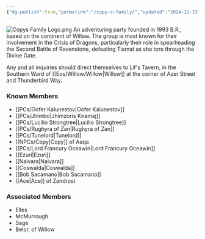 ```yaml
---
{"dg-publish":true,"permalink":"/copy-s-family/","updated":"2024-12-23T12:37:12.224-06:00"}
---
```


![Copys Family Logo.png](/img/user/Images/Copys%20Family%20Logo.png)
An adventuring party founded in 1993 B.R., based on the continent of Willow. The group is most known for their involvement in the Crisis of Dragons, particularly their role in spearheading the Second Battle of Ravenstone, defeating Tiamat as she tore through the Divine Gate.

Any and all inquiries should direct themselves to Lif's Tavern, in the Southern Ward of [[Eos/Willow/Willow\|Willow]] at the corner of Azer Street and Thunderbird Way. 

### Known Members

- [[PCs/Oofer Kalunestov\|Oofer Kalunestov]]
- [[PCs/Jhimbo\|Jhimzoris Kiramaj]]
- [[PCs/Lucilio Strongtree\|Lucilio Strongtree]]
- [[PCs/Rughyra of Zan\|Rughyra of Zan]]
- [[PCs/Tunelord\|Tunelord]]
- [[NPCs/Copy\|Copy]] of Aaqa
- [[PCs/Lord Francury Oceawin\|Lord Francury Oceawin]]
- [[Ezuri\|Ezuri]]
- [[Naivara\|Naivara]]
- [[Coswalda\|Coswalda]]
- [[Bob Sacamano\|Bob Sacamano]]
- [[Ace\|Ace]] of Zandrost

### Associated Members
- Elles
- McMurrough
- Sage
- Belor, of Willow